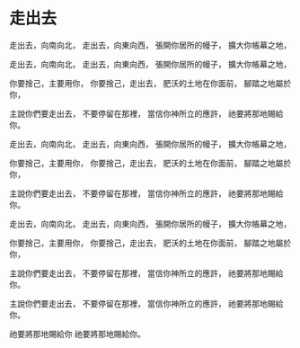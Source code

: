 # 走出去

走出去，向南向北，
走出去，向東向西，
張開你居所的幔子，
擴大你帳幕之地，

走出去，向南向北，
走出去，向東向西，
張開你居所的幔子，
擴大你帳幕之地，

你要捨己，主要用你，
你要捨己，走出去，
肥沃的土地在你面前，
腳踏之地屬於你，

主說你們要走出去，
不要停留在那裡，
當信你神所立的應許，
祂要將那地賜給你。

走出去，向南向北，
走出去，向東向西，
張開你居所的幔子，
擴大你帳幕之地，

你要捨己，主要用你，
你要捨己，走出去，
肥沃的土地在你面前，
腳踏之地屬於你，

主說你們要走出去，
不要停留在那裡，
當信你神所立的應許，
祂要將那地賜給你。

走出去，向南向北，
走出去，向東向西，
張開你居所的幔子，
擴大你帳幕之地，

你要捨己，主要用你，
你要捨己，走出去，
肥沃的土地在你面前，
腳踏之地屬於你，

主說你們要走出去，
不要停留在那裡，
當信你神所立的應許，
祂要將那地賜給你。

主說你們要走出去，
不要停留在那裡，
當信你神所立的應許，
祂要將那地賜給你。

祂要將那地賜給你
祂要將那地賜給你。
